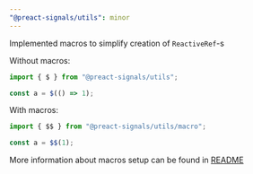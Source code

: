 ```yaml
---
"@preact-signals/utils": minor
---
```


Implemented macros to simplify creation of `ReactiveRef`-s

Without macros:

```ts
import { $ } from "@preact-signals/utils";

const a = $(() => 1);
```

With macros:

```ts
import { $$ } from "@preact-signals/utils/macro";

const a = $$(1);
```

More information about macros setup can be found in [README](https://github.com/XantreGodlike/preact-signals/tree/main/packages/utils#macro-setup)
